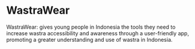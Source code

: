 # WastraWear
WastraWear: gives young people in Indonesia the tools they need to increase wastra accessibility and awareness through a user-friendly app, promoting a greater understanding and use of wastra in Indonesia.
